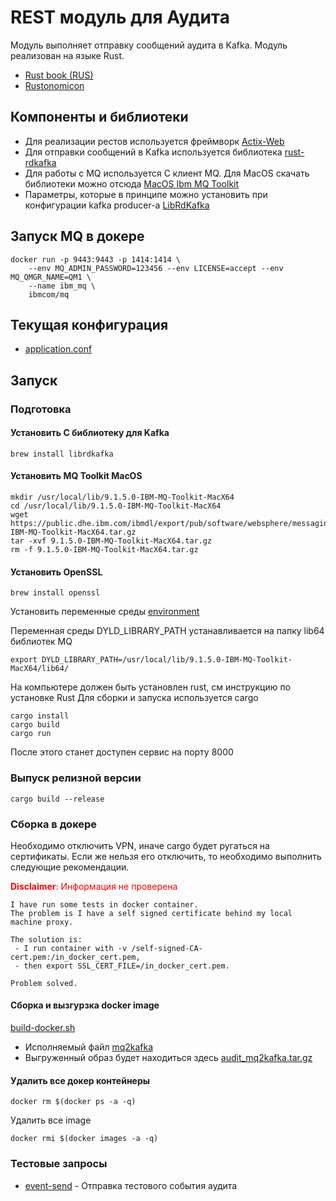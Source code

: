 # REST модуль для Аудита
Модуль выполняет отправку сообщений аудита в Kafka. Модуль реализован на языке Rust.
 - [Rust book (RUS)](https://doc.rust-lang.ru/book)
 - [Rustonomicon](https://doc.rust-lang.org/nomicon/)
 
## Компоненты и библиотеки
 - Для реализации рестов используется фреймворк [Actix-Web](https://github.com/actix/actix-web)
 - Для отправки сообщений в Kafka используется библиотека [rust-rdkafka](https://github.com/fede1024/rust-rdkafka)
 - Для работы с MQ используется C клиент MQ. Для MacOS скачать библиотеки можно отсюда [MacOS Ibm MQ Toolkit](https://public.dhe.ibm.com/ibmdl/export/pub/software/websphere/messaging/mqdev/mactoolkit/9.1.5.0-IBM-MQ-Toolkit-MacX64.tar.gz) 
 - Параметры, которые в принципе можно установить при конфигурации kafka producer-а [LibRdKafka](https://github.com/edenhill/librdkafka/blob/master/CONFIGURATION.md)

## Запуск MQ в докере
```shell script
docker run -p 9443:9443 -p 1414:1414 \
    --env MQ_ADMIN_PASSWORD=123456 --env LICENSE=accept --env MQ_QMGR_NAME=QM1 \
    --name ibm_mq \
    ibmcom/mq
```

## Текущая конфигурация
 - [application.conf](application.conf)

## Запуск
### Подготовка

#### Установить C библиотеку для Kafka
```shell script
brew install librdkafka
```

#### Установить MQ Toolkit MacOS
```shell script
mkdir /usr/local/lib/9.1.5.0-IBM-MQ-Toolkit-MacX64
cd /usr/local/lib/9.1.5.0-IBM-MQ-Toolkit-MacX64
wget https://public.dhe.ibm.com/ibmdl/export/pub/software/websphere/messaging/mqdev/mactoolkit/9.1.5.0-IBM-MQ-Toolkit-MacX64.tar.gz
tar -xvf 9.1.5.0-IBM-MQ-Toolkit-MacX64.tar.gz
rm -f 9.1.5.0-IBM-MQ-Toolkit-MacX64.tar.gz
```

#### Установить OpenSSL
```shell script
brew install openssl
```
Установить переменные среды
[environment](release/env.sh)

Переменная среды DYLD_LIBRARY_PATH устанавливается на папку lib64 библиотек MQ
```shell script
export DYLD_LIBRARY_PATH=/usr/local/lib/9.1.5.0-IBM-MQ-Toolkit-MacX64/lib64/
```

На компьютере должен быть установлен rust, см инструкцию по установке Rust
Для сборки и запуска используется cargo
```shell script
cargo install
cargo build
cargo run
```
После этого станет доступен сервис на порту 8000

### Выпуск релизной версии
```shell script
cargo build --release
```

### Сборка в докере
Необходимо отключить VPN, иначе cargo будет ругаться на сертификаты. Если же нельзя его отключить,
то необходимо выполнить следующие рекомендации. 

<span style="color:red">**Disclaimer**: Информация не проверена</span>

```text
I have run some tests in docker container. 
The problem is I have a self signed certificate behind my local machine proxy.

The solution is: 
 - I run container with -v /self-signed-CA-cert.pem:/in_docker_cert.pem, 
 - then export SSL_CERT_FILE=/in_docker_cert.pem.

Problem solved.
```

#### Сборка и вызгурзка docker image
[build-docker.sh](release/build-with-docker.sh)

 - Исполняемый файл [mq2kafka](release/linux_x64/mq2kafka)
 - Выгруженный образ будет находиться здесь [audit_mq2kafka.tar.gz](release/docker-image/audit_mq2kafka.tar.gz)

#### Удалить все докер контейнеры
```shell script
docker rm $(docker ps -a -q)
```

Удалить все image
```shell script
docker rmi $(docker images -a -q)
```

### Тестовые запросы
 - [event-send](event-send.rest) - Отправка тестового события аудита

